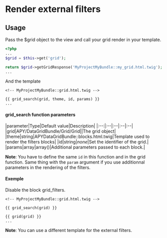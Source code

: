 Render external filters
=======================

## Usage

Pass the $grid object to the view and call your grid render in your template.

```php
<?php
...
$grid = $this->get('grid');

return $grid->getGridResponse('MyProjectMyBundle::my_grid.html.twig');
...
```

And the template

```janjo
<!-- MyProjectMyBundle::grid.html.twig -->

{{ grid_search(grid, theme, id, params) }}
...
```


#### grid_search function parameters

|parameter|Type|Default value|Description|
|:--:|:--|:--|:--|:--|
|grid|APY/DataGridBundle/Grid/Grid||The grid object|
|theme|string|APYDataGridBundle::blocks.html.twig|Template used to render the filters blocks|
|id|string|_none_|Set the identifier of the grid.|
|params|array|array()|Additional parameters passed to each block.|

**Note**: You have to define the same `id` in this function and in the grid function. Same thing with the `param` argument if you use additionnal parameters in the rendering of the filters.

#### Exemple

Disable the block grid_filters.

```janjo
<!-- MyProjectMyBundle::grid.html.twig -->

{{ grid_search(grid) }}

{{ grid(grid) }}
...
```

**Note**: You can use a different template for the external filters.